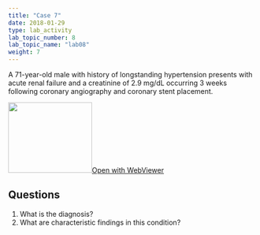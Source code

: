 ```yaml
---
title: "Case 7"
date: 2018-01-29
type: lab_activity
lab_topic_number: 8
lab_topic_name: "lab08"
weight: 7
---
```

<div class="entrybody">
<p>A 71-year-old male with history of longstanding hypertension presents with acute renal failure and a creatinine of 2.9 mg/dL occurring 3 weeks following coronary angiography and coronary stent placement.<br clear="all"></p>

<div class="thumbnail"><a href="https://pathologylab.ctl.columbia.edu/slides/sliderenal_path_07/" target="_blank"><img alt="" src="/assets/images/slide_renal_case7.jpg" width="170" height="143" class="mt-image-left"></a><a href="https://pathologylab.ctl.columbia.edu/slides/sliderenal_path_07/" target="_blank">Open with WebViewer</a></div>

<h2>Questions</h2>


<ol>
<li>What is the diagnosis?</li>
<li>What are characteristic findings in this condition?</li>
</ol>


						
</div>
